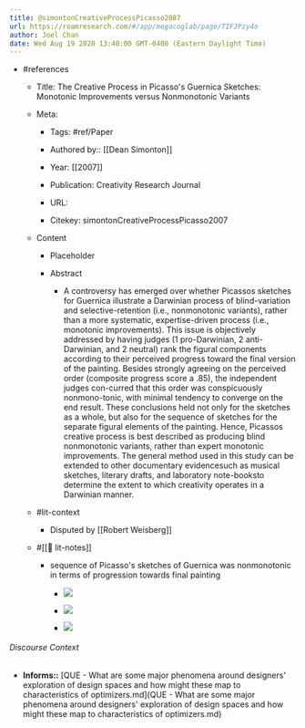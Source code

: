 ```yaml
---
title: @simontonCreativeProcessPicasso2007
url: https://roamresearch.com/#/app/megacoglab/page/TIFJPzy4o
author: Joel Chan
date: Wed Aug 19 2020 13:40:00 GMT-0400 (Eastern Daylight Time)
---
```


- #references

    - Title: The Creative Process in Picasso's Guernica Sketches: Monotonic Improvements versus Nonmonotonic Variants

    - Meta:

        - Tags: #ref/Paper

        - Authored by::  [[Dean Simonton]]

        - Year: [[2007]]

        - Publication: Creativity Research Journal

        - URL:

        - Citekey: simontonCreativeProcessPicasso2007

    - Content

        - Placeholder

        - Abstract

            - A controversy has emerged over whether Picassos sketches for Guernica illustrate a Darwinian process of blind-variation and selective-retention (i.e., nonmonotonic variants), rather than a more systematic, expertise-driven process (i.e., monotonic improvements). This issue is objectively addressed by having judges (1 pro-Darwinian, 2 anti-Darwinian, and 2 neutral) rank the figural components according to their perceived progress toward the final version of the painting. Besides strongly agreeing on the perceived order (composite progress score a .85), the independent judges con-curred that this order was conspicuously nonmono-tonic, with minimal tendency to converge on the end result. These conclusions held not only for the sketches as a whole, but also for the sequence of sketches for the separate figural elements of the painting. Hence, Picassos creative process is best described as producing blind nonmonotonic variants, rather than expert monotonic improvements. The general method used in this study can be extended to other documentary evidencesuch as musical sketches, literary drafts, and laboratory note-booksto determine the extent to which creativity operates in a Darwinian manner.

    - #lit-context

        - Disputed by [[Robert Weisberg]]

    - #[[📝 lit-notes]]

        - sequence of Picasso's sketches of Guernica was nonmonotonic in terms of progression towards final painting

            - ![](https://firebasestorage.googleapis.com/v0/b/firescript-577a2.appspot.com/o/imgs%2Fapp%2Fmegacoglab%2F7CXmf7cYt4.png?alt=media&token=8a8db990-cc86-4038-a6c7-7c514d9a0550)

            - ![](https://firebasestorage.googleapis.com/v0/b/firescript-577a2.appspot.com/o/imgs%2Fapp%2Fmegacoglab%2FRHHFNI0iLF.png?alt=media&token=5a88c699-5214-494a-bac0-192e061cfaea)

            - ![](https://firebasestorage.googleapis.com/v0/b/firescript-577a2.appspot.com/o/imgs%2Fapp%2Fmegacoglab%2FsffKtkp0CM.png?alt=media&token=55056387-ff7b-4323-a79a-219e46b0571e)

###### Discourse Context

- **Informs::** [QUE - What are some major phenomena around designers' exploration of design spaces and how might these map to characteristics of optimizers.md](QUE - What are some major phenomena around designers' exploration of design spaces and how might these map to characteristics of optimizers.md)

